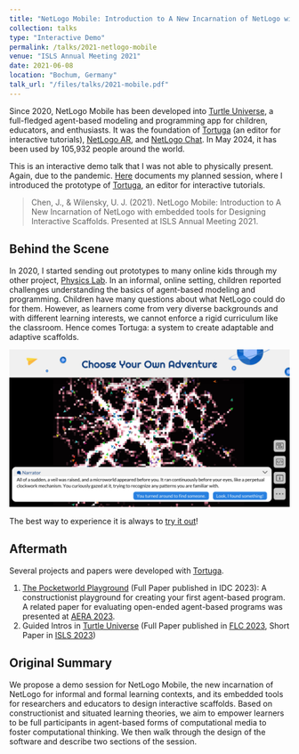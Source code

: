 ```yaml
---
title: "NetLogo Mobile: Introduction to A New Incarnation of NetLogo with embedded tools for Designing Interactive Scaffolds"
collection: talks
type: "Interactive Demo"
permalink: /talks/2021-netlogo-mobile
venue: "ISLS Annual Meeting 2021"
date: 2021-06-08
location: "Bochum, Germany"
talk_url: "/files/talks/2021-mobile.pdf"
---
```

Since 2020, NetLogo Mobile has been developed into [Turtle Universe](/portfolio/turtle-universe/), a full-fledged agent-based modeling and programming app for children, educators, and enthusiasts. It was the foundation of [Tortuga](/portfolio/tortuga/) (an editor for interactive tutorials), [NetLogo AR](/portfolio/netlogo-ar/), and [NetLogo Chat](/portfolio/netlogo-chat). In May 2024, it has been used by 105,932 people around the world.

This is an interactive demo talk that I was not able to physically present. Again, due to the pandemic. [Here](/files/talks/2021-mobile.pdf) documents my planned session, where I introduced the prototype of [Tortuga](/portfolio/tortuga/), an editor for interactive tutorials.

> Chen, J., & Wilensky, U. J. (2021). NetLogo Mobile: Introduction to A New Incarnation of NetLogo with embedded tools for Designing Interactive Scaffolds. Presented at ISLS Annual Meeting 2021.

## Behind the Scene
In 2020, I started sending out prototypes to many online kids through my other project, [Physics Lab](/portfolio/physics-lab/). In an informal, online setting, children reported challenges understanding the basics of agent-based modeling and programming. Children have many questions about what NetLogo could do for them. However, as learners come from very diverse backgrounds and with different learning interests, we cannot enforce a rigid curriculum like the classroom. Hence comes Tortuga: a system to create adaptable and adaptive scaffolds. 

![A screenshot of the Pocketworld Playground, an interactive tutorial created with Tortuga on Turtle Universe.](images/turtle-universe/screenshot-4.jpg)

The best way to experience it is always to [try it out](https://turtlesim.com/products/turtle-universe/)!

## Aftermath
Several projects and papers were developed with [Tortuga](/portfolio/tortuga/).
1. [The Pocketworld Playground](/publications/2023-pocketworld/) (Full Paper published in IDC 2023): A constructionist playground for creating your first agent-based program. A related paper for evaluating open-ended agent-based programs was presented at [AERA 2023](/talks/2023-measurement/).
2. Guided Intros in [Turtle Universe](/portfolio/turtle-universe/) (Full Paper published in [FLC 2023](/publications/2023-flc/), Short Paper in [ISLS 2023](/publications/2023-tortuga/))

## Original Summary
We propose a demo session for NetLogo Mobile, the new incarnation of NetLogo for informal and formal learning contexts, and its embedded tools for researchers and educators to design interactive scaffolds. Based on constructionist and situated learning theories, we aim to empower learners to be full participants in agent-based forms of computational media to foster computational thinking. We then walk through the design of the software and describe two sections of the session.  